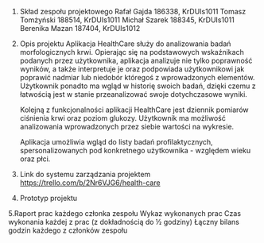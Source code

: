 1. Skład zespołu projektowego
    Rafał Gajda 186338, KrDUIs1011
    Tomasz Tomżyński 188514, KrDUIs1011
    Michał Szarek 188345, KrDUIs1011
    Berenika Mazan 187404, KrDUIs1012


2. Opis projektu
    Aplikacja HealthCare służy do analizowania badań morfologicznych krwi. Opierając się na podstawowych wskaźnikach podanych przez użytkownika, aplikacja analizuje nie tylko poprawność wyników, a także interpretuje je oraz podpowiada użytkownikowi jak poprawić nadmiar lub niedobór któregoś z wprowadzonych elementów. Użytkownik ponadto ma wgląd w historię swoich badań, dzięki czemu z łatwością jest w stanie przeanalizować swoje dotychczasowe wyniki.

    Kolejną z funkcjonalności aplikacji HealthCare jest dziennik pomiarów ciśnienia krwi oraz poziom glukozy. Użytkownik ma możliwość analizowania wprowadzonych przez siebie wartości na wykresie.

    Aplikacja umożliwia wgląd do listy badań profilaktycznych, spersonalizowanych pod konkretnego użytkownika - względem wieku oraz płci. 
    
3. Link do systemu zarządzania projektem
    https://trello.com/b/2Nr6VJG6/health-care

4. Prototyp projektu

5.Raport prac każdego członka zespołu
 	Wykaz wykonanych prac
    Czas wykonania każdej z prac (z dokładnością do ½ godziny)
    Łączny bilans godzin każdego z członków zespołu
